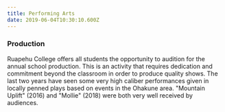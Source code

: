 ```yaml
---
title: Performing Arts
date: 2019-06-04T10:30:10.600Z
---
```

### Production

Ruapehu College offers all students the opportunity to audition for the annual school production. This is an activity that requires dedication and commitment beyond the classroom in order to produce quality shows. The last two years have seen some very high caliber performances given in locally penned plays based on events in the Ohakune area. "Mountain Uplift" (2016) and "Mollie" (2018) were both very well received by audiences.
